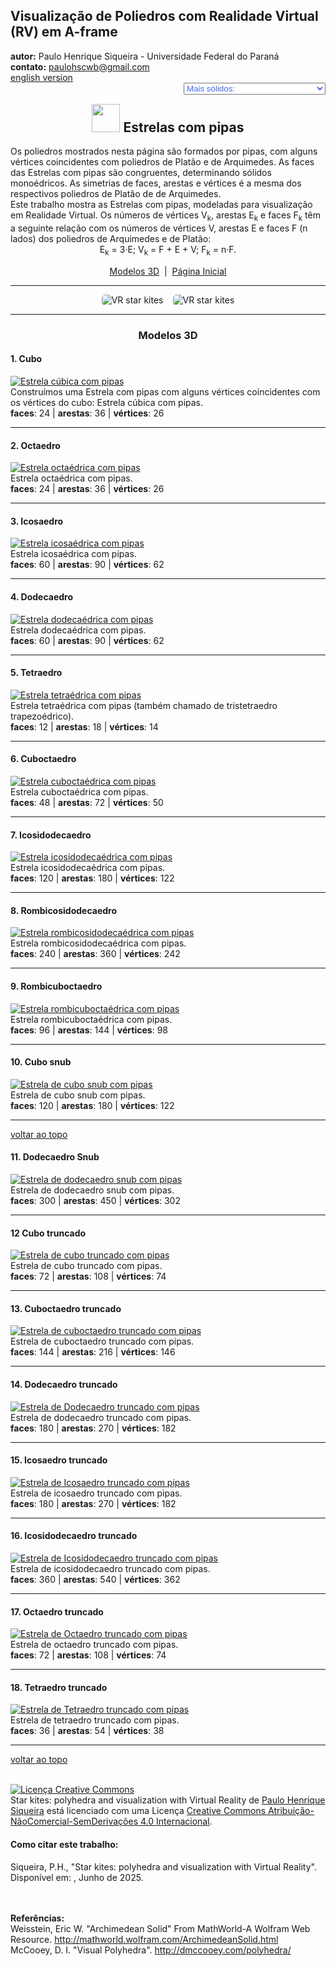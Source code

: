 <link rel="stylesheet" href="../../scripts/style.css">
<meta charset="utf-8">
<link rel="icon" type="image/png" href="../vr/salas/imagens/icone.png">
<h2>Visualização de Poliedros com Realidade Virtual (RV) em A-frame</h2>
<b>autor:</b> Paulo Henrique Siqueira - Universidade Federal do Paraná
<br><b>contato:</b> <a href="#"> paulohscwb@gmail.com </a>
<br><a href="https://paulohscwb.github.io/polyhedra3/kites/">english version</a>
<form style="margin: 0 auto; float:right; text-align:right; width:100%; margin-bottom:15px;">
	<select id="url" onchange="urlHandler(this.value)" style="color:royalblue;">
		<option disabled selected>Mais sólidos:</option>
		<option value="../../catalangems/pt-br/">Gemas de Catalan</option>
		<option value="../../dragon-archimedes/pt-br/">Fractais do dragão de Arquimedes</option>
		<option disabled value="../../kites/pt-br/">Estrelas com pipas</option>
		<!--<option value="../../fractal-catalan/pt-br/">Fractais de Catalan</option>
		<option value="../../deltahedra/pt-br/">Deltaedros</option>
		<option value="../../unicorn-platonic/pt-br/">Fractais do unicórnio de Platão</option>
		<option value="../../dragon-catalan/pt-br/">Fractais do dragão de Catalan</option>
		<option value="../../fractalnonconvex1/pt-br/">Fractais de poliedros não convexos</option>
		<option value="../../truncated-archimedes/pt-br/">Poliedros Arquimedianos truncados</option>
		<option value="../../unicorn-catalan/pt-br/">Fractais do unicórnio de Catalan</option>
		<option value="../../dragon-nonconvex/pt-br/">Fractais de dragão de poliedros não convexos</option>
		<option value="../../fractalnonconvex2/pt-br/">Fractais de poliedros não convexos 2</option>
		<option value="../../unicorn-archimedes/pt-br/">Fractais do unicórnio de Arquimedes</option>
		<option value="../../fractalnonconvex3/pt-br/">Fractais de poliedros não convexos 3</option>
		<option value="../../truncated-catalan/pt-br/">Poliedros de Catalan truncados</option>
		<option value="../../unicorn-nonconvex1/pt-br/">Fractais do unicórnio de poliedros não convexos</option>
		<option value="../../dragon-nonconvex2/pt-br/">Fractais de dragão de poliedros não convexos 2</option>
		<option value="../../unicorn-nonconvex2/pt-br/">Fractais do unicórnio de poliedros não convexos 2</option>
		<option value="../../fractalnonconvex4/pt-br/">Fractais de poliedros não convexos 4</option>
		<option value="../../dragon-nonconvex3/pt-br/">Fractais de dragão de poliedros não convexos 3</option>
		<option value="../../fractalnonconvex5/pt-br/">Fractais de poliedros não convexos 5</option>
		<option value="../../unicorn-nonconvex3/pt-br/">Fractais do unicórnio de poliedros não convexos 3</option>
		<option value="../../fractalnonconvex6/pt-br/">Fractais de poliedros não convexos 6</option>-->
	</select>
</form>
<script>
function urlHandler(value) {                               
    window.location.assign(`${value}`);
}
</script>

<p id="p1"></p>
  <h2 align="center"><img src="../vr/salas/imagens/icone.png" style="margin-bottom:-10px" width="45"> Estrelas com pipas</h2>
  Os poliedros mostrados nesta página são formados por pipas, com alguns vértices coincidentes com poliedros de Platão e de Arquimedes. As faces das Estrelas com pipas são congruentes, determinando sólidos monoédricos. As simetrias de faces, arestas e vértices é a mesma dos respectivos poliedros de Platão de de Arquimedes.
<br>Este trabalho mostra as Estrelas com pipas, modeladas para visualização em Realidade Virtual. Os números de vértices V<sub>k</sub>, arestas E<sub>k</sub> e faces F<sub>k</sub> têm a seguinte relação com os números de vértices V, arestas E e faces F (n lados) dos poliedros de Arquimedes e de Platão:
<br><center>E<sub>k</sub> = 3&middot;E; V<sub>k</sub> = F + E + V; F<sub>k</sub> = n&middot;F.</center>
 <p align="center"><a href="#m3d">Modelos 3D</a><span>&nbsp;&nbsp;|&nbsp;&nbsp;</span><a href="../../pt-br/">Página Inicial</a></p>
<hr>
  <p align="center"><img src="../vr/salas/videos/kites1.gif" style="max-width: 45%; border-radius:5px; margin-right:15px" loading="lazy" alt="VR star kites"/><img src="../vr/salas/videos/kites2.gif" style="max-width: 45%; border-radius:5px;" loading="lazy" alt="VR star kites"/></p> 
<hr>
<h3 id="m3d" align="center">Modelos 3D</h3>
<!--<iframe width="560" height="315" style="max-width:100%" src="https://www.youtube.com/embed/videoseries?list=PLy0I_lGW8HxXE37-GzEiObaiU6cwZwb6y" title="YouTube video player" frameborder="0" allow="accelerometer; autoplay; clipboard-write; encrypted-media; gyroscope; picture-in-picture; web-share" allowfullscreen></iframe>-->
<h4>1. Cubo</h4>
<a href="../vr/cube_kites.htm" target="_blank" title="modelo 3D" class="fotoA"><img src="../ar/1A.png" class="foto" alt="Estrela cúbica com pipas"></a>
 <br>Construímos uma Estrela com pipas com alguns vértices coincidentes com os vértices do cubo: Estrela cúbica com pipas.
 <br><b>faces</b>: 24 | <b>arestas</b>: 36 | <b>vértices</b>: 26
 <br>
<hr>
<h4>2. Octaedro</h4>
<a href="../vr/octa_kites.htm" target="_blank" title="modelo 3D" class="fotoA"><img src="../ar/2A.png" class="foto" alt="Estrela octaédrica com pipas"></a>
 <br>Estrela octaédrica com pipas.
 <br><b>faces</b>: 24 | <b>arestas</b>: 36 | <b>vértices</b>: 26
 <br>
<hr>
<h4>3. Icosaedro</h4>
<a href="../vr/ico_kites.htm" target="_blank" title="modelo 3D" class="fotoA"><img src="../ar/3A.png" class="foto" alt="Estrela icosaédrica com pipas"></a>
 <br>Estrela icosaédrica com pipas.
 <br><b>faces</b>: 60 | <b>arestas</b>: 90 | <b>vértices</b>: 62
 <br>
<hr>
<h4>4. Dodecaedro</h4>
<a href="../vr/dode_kites.htm" target="_blank" title="modelo 3D" class="fotoA"><img src="../ar/4A.png" class="foto" alt="Estrela dodecaédrica com pipas"></a>
 <br>Estrela dodecaédrica com pipas.
 <br><b>faces</b>: 60 | <b>arestas</b>: 90 | <b>vértices</b>: 62
 <br>
<hr>
<h4>5. Tetraedro</h4>
<a href="../vr/tetra_kites.htm" target="_blank" title="modelo 3D" class="fotoA"><img src="../ar/0A.png" class="foto" alt="Estrela tetraédrica com pipas"></a>
 <br>Estrela tetraédrica com pipas (também chamado de tristetraedro trapezoédrico).
 <br><b>faces</b>: 12 | <b>arestas</b>: 18 | <b>vértices</b>: 14
 <br>
<hr>
<h4>6. Cuboctaedro</h4>
<a href="../vr/Cuboctahedron.htm" target="_blank" title="modelo 3D" class="fotoA"><img src="../ar/5A.png" class="foto" alt="Estrela cuboctaédrica com pipas"></a>
 <br>Estrela cuboctaédrica com pipas.
 <br><b>faces</b>: 48 | <b>arestas</b>: 72 | <b>vértices</b>: 50
 <br>
<hr>
<h4>7. Icosidodecaedro</h4>
<a href="../vr/Icosidodecahedron.htm" target="_blank" title="modelo 3D" class="fotoA"><img src="../ar/6A.png" class="foto" alt="Estrela icosidodecaédrica com pipas"></a>
 <br>Estrela icosidodecaédrica com pipas.
 <br><b>faces</b>: 120 | <b>arestas</b>: 180 | <b>vértices</b>: 122
 <br>
<hr>
<h4>8. Rombicosidodecaedro</h4>
<a href="../vr/Rhombicosidodecahedron.htm" target="_blank" title="modelo 3D" class="fotoA"><img src="../ar/7A.png" class="foto" alt="Estrela rombicosidodecaédrica com pipas"></a>
 <br>Estrela rombicosidodecaédrica com pipas.
 <br><b>faces</b>: 240 | <b>arestas</b>: 360 | <b>vértices</b>: 242
 <br>
<hr>
<h4>9. Rombicuboctaedro</h4>
<a href="../vr/Rhombicuboctahedron.htm" target="_blank" title="modelo 3D" class="fotoA"><img src="../ar/8A.png" class="foto" alt="Estrela rombicuboctaédrica com pipas"></a>
 <br>Estrela rombicuboctaédrica com pipas.
 <br><b>faces</b>: 96 | <b>arestas</b>: 144 | <b>vértices</b>: 98
 <br>
<hr>
<h4>10. Cubo snub</h4>
<a href="../vr/Snub_Cube.htm" target="_blank" title="modelo 3D" class="fotoA"><img src="../ar/9A.png" class="foto" alt="Estrela de cubo snub com pipas"></a>
 <br>Estrela de cubo snub com pipas.
 <br><b>faces</b>: 120 | <b>arestas</b>: 180 | <b>vértices</b>: 122
 <br>
<hr>
<p class="topop"><a href="#p1" class="topo">voltar ao topo</a></p>
<h4>11. Dodecaedro Snub</h4>
<a href="../vr/Snub_Dodecahedron.htm" target="_blank" title="modelo 3D" class="fotoA"><img src="../ar/10A.png" class="foto" alt="Estrela de dodecaedro snub com pipas"></a>
 <br>Estrela de dodecaedro snub com pipas.
 <br><b>faces</b>: 300 | <b>arestas</b>: 450 | <b>vértices</b>: 302
 <br>
<hr>
<h4>12 Cubo truncado</h4>
<a href="../vr/Truncated_Cube.htm" target="_blank" title="modelo 3D" class="fotoA"><img src="../ar/11A.png" class="foto" alt="Estrela de cubo truncado com pipas"></a>
 <br>Estrela de cubo truncado com pipas.
 <br><b>faces</b>: 72 | <b>arestas</b>: 108 | <b>vértices</b>: 74
 <br>
<hr>
<h4>13. Cuboctaedro truncado</h4>
<a href="../vr/Truncated_Cuboctahedron.htm" target="_blank" title="modelo 3D" class="fotoA"><img src="../ar/12A.png" class="foto" alt="Estrela de cuboctaedro truncado com pipas"></a>
 <br>Estrela de cuboctaedro truncado com pipas.
 <br><b>faces</b>: 144 | <b>arestas</b>: 216 | <b>vértices</b>: 146
 <br>
<hr>
<h4>14. Dodecaedro truncado</h4>
<a href="../vr/Truncated_Dodecahedron.htm" target="_blank" title="modelo 3D" class="fotoA"><img src="../ar/13A.png" class="foto" alt="Estrela de Dodecaedro truncado com pipas"></a>
 <br>Estrela de dodecaedro truncado com pipas.
 <br><b>faces</b>: 180 | <b>arestas</b>: 270 | <b>vértices</b>: 182
 <br>
<hr>
<h4>15. Icosaedro truncado</h4>
<a href="../vr/Truncated_Icosahedron.htm" target="_blank" title="modelo 3D" class="fotoA"><img src="../ar/14A.png" class="foto" alt="Estrela de Icosaedro truncado com pipas"></a>
 <br>Estrela de icosaedro truncado com pipas.
 <br><b>faces</b>: 180 | <b>arestas</b>: 270 | <b>vértices</b>: 182
 <br>
<hr>
<h4>16. Icosidodecaedro truncado</h4>
<a href="../vr/Truncated_Icosidodecahedron.htm" target="_blank" title="modelo 3D" class="fotoA"><img src="../ar/15A.png" class="foto" alt="Estrela de Icosidodecaedro truncado com pipas"></a>
 <br>Estrela de icosidodecaedro truncado com pipas.
 <br><b>faces</b>: 360 | <b>arestas</b>: 540 | <b>vértices</b>: 362
 <br>
<hr>
<h4>17. Octaedro truncado</h4>
<a href="../vr/Truncated_Octahedron.htm" target="_blank" title="modelo 3D" class="fotoA"><img src="../ar/16A.png" class="foto" alt="Estrela de Octaedro truncado com pipas"></a>
 <br>Estrela de octaedro truncado com pipas.
 <br><b>faces</b>: 72 | <b>arestas</b>: 108 | <b>vértices</b>: 74
 <br>
<hr>
<h4>18. Tetraedro truncado</h4>
<a href="../vr/Truncated_Tetrahedron.htm" target="_blank" title="modelo 3D" class="fotoA"><img src="../ar/17A.png" class="foto" alt="Estrela de Tetraedro truncado com pipas"></a>
 <br>Estrela de tetraedro truncado com pipas.
 <br><b>faces</b>: 36 | <b>arestas</b>: 54 | <b>vértices</b>: 38
 <br>
<hr>
<p class="topop"><a href="#p1" class="topo">voltar ao topo</a></p>

<br><a rel="license" href="http://creativecommons.org/licenses/by-nc-nd/4.0/"><img alt="Licença Creative Commons" style="border-width:0" src="https://i.creativecommons.org/l/by-nc-nd/4.0/88x31.png" loading="lazy"/></a><br /><span xmlns:dct="http://purl.org/dc/terms/" property="dct:title">Star kites: polyhedra and visualization with Virtual Reality</span> de <a xmlns:cc="http://creativecommons.org/ns#" href="https://paulohscwb.github.io/polyhedra3/kites/pt-br/" property="cc:attributionName" rel="cc:attributionURL">Paulo Henrique Siqueira</a> está licenciado com uma Licença <a rel="license" href="http://creativecommons.org/licenses/by-nc-nd/4.0/">Creative Commons Atribuição-NãoComercial-SemDerivações 4.0 Internacional</a>.

<h4>Como citar este trabalho:</h4> 
<p>Siqueira, P.H., "Star kites: polyhedra and visualization with Virtual Reality". Disponível em: <https://paulohscwb.github.io/polyhedra3/dragon-archimedes/pt-br/>, Junho de 2025.</p>
<!--<a target="_blank" href="https://doi.org/10.5281/zenodo.14502405"><img src="https://zenodo.org/badge/DOI/10.5281/zenodo.14502405.svg" alt="DOI"></a>-->
<br><br><b>Referências:</b>
<br>Weisstein, Eric W. "Archimedean Solid" From MathWorld-A Wolfram Web Resource. <a href="http://mathworld.wolfram.com/ArchimedeanSolid.html" target="_blank">http://mathworld.wolfram.com/ArchimedeanSolid.html</a>
<br>McCooey, D. I. "Visual Polyhedra". <a href="http://dmccooey.com/polyhedra/" target="_blank">http://dmccooey.com/polyhedra/</a>
